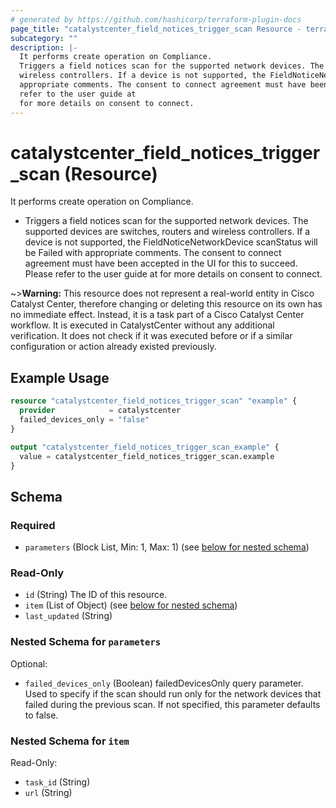 ```yaml
---
# generated by https://github.com/hashicorp/terraform-plugin-docs
page_title: "catalystcenter_field_notices_trigger_scan Resource - terraform-provider-catalystcenter"
subcategory: ""
description: |-
  It performs create operation on Compliance.
  Triggers a field notices scan for the supported network devices. The supported devices are switches, routers and
  wireless controllers. If a device is not supported, the FieldNoticeNetworkDevice scanStatus will be Failed with
  appropriate comments. The consent to connect agreement must have been accepted in the UI for this to succeed. Please
  refer to the user guide at
  for more details on consent to connect.
---
```


# catalystcenter_field_notices_trigger_scan (Resource)

It performs create operation on Compliance.

- Triggers a field notices scan for the supported network devices. The supported devices are switches, routers and
wireless controllers. If a device is not supported, the FieldNoticeNetworkDevice scanStatus will be Failed with
appropriate comments. The consent to connect agreement must have been accepted in the UI for this to succeed. Please
refer to the user guide at
 for more details on consent to connect.


~>**Warning:**
This resource does not represent a real-world entity in Cisco Catalyst Center, therefore changing or deleting this resource on its own has no immediate effect.
Instead, it is a task part of a Cisco Catalyst Center workflow. It is executed in CatalystCenter without any additional verification. It does not check if it was executed before or if a similar configuration or action already existed previously.

## Example Usage

```terraform
resource "catalystcenter_field_notices_trigger_scan" "example" {
  provider            = catalystcenter
  failed_devices_only = "false"
}

output "catalystcenter_field_notices_trigger_scan_example" {
  value = catalystcenter_field_notices_trigger_scan.example
}
```

<!-- schema generated by tfplugindocs -->
## Schema

### Required

- `parameters` (Block List, Min: 1, Max: 1) (see [below for nested schema](#nestedblock--parameters))

### Read-Only

- `id` (String) The ID of this resource.
- `item` (List of Object) (see [below for nested schema](#nestedatt--item))
- `last_updated` (String)

<a id="nestedblock--parameters"></a>
### Nested Schema for `parameters`

Optional:

- `failed_devices_only` (Boolean) failedDevicesOnly query parameter. Used to specify if the scan should run only for the network devices that failed during the previous scan. If not specified, this parameter defaults to false.


<a id="nestedatt--item"></a>
### Nested Schema for `item`

Read-Only:

- `task_id` (String)
- `url` (String)
